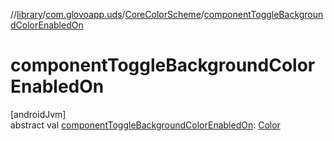 //[library](../../../index.md)/[com.glovoapp.uds](../index.md)/[CoreColorScheme](index.md)/[componentToggleBackgroundColorEnabledOn](component-toggle-background-color-enabled-on.md)

# componentToggleBackgroundColorEnabledOn

[androidJvm]\
abstract val [componentToggleBackgroundColorEnabledOn](component-toggle-background-color-enabled-on.md): [Color](https://developer.android.com/reference/kotlin/androidx/compose/ui/graphics/Color.html)
